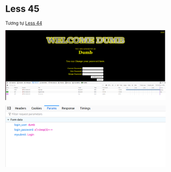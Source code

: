 # Less 45

Tương tự [Less 44](Less-44.md)

![](../images/sqli-labs/Less-45/01.png)

![](../images/sqli-labs/Less-45/02.png)